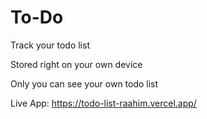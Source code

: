 # To-Do

Track your todo list

Stored right on your own device

Only you can see your own todo list

Live App: https://todo-list-raahim.vercel.app/
